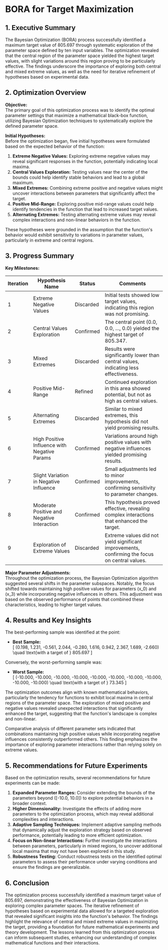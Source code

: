 # BORA for Target Maximization 

## 1. Executive Summary

The Bayesian Optimization (BORA) process successfully identified a maximum target value of 805.697 through systematic exploration of the parameter space defined by ten input variables. The optimization revealed that the central region of the parameter space yielded the highest target values, with slight variations around this region proving to be particularly effective. The findings underscore the importance of exploring both central and mixed extreme values, as well as the need for iterative refinement of hypotheses based on experimental data.

## 2. Optimization Overview

**Objective:**  
The primary goal of this optimization process was to identify the optimal parameter settings that maximize a mathematical black-box function, utilizing Bayesian Optimization techniques to systematically explore the defined parameter space.

**Initial Hypotheses:**  
Before the optimization began, five initial hypotheses were formulated based on the expected behavior of the function:

1. **Extreme Negative Values:** Exploring extreme negative values may reveal significant responses in the function, potentially indicating local maxima.
2. **Central Values Exploration:** Testing values near the center of the bounds could help identify stable behaviors and lead to a global maximum.
3. **Mixed Extremes:** Combining extreme positive and negative values might uncover interactions between parameters that significantly affect the target.
4. **Positive Mid-Range:** Exploring positive mid-range values could help identify tendencies in the function that lead to increased target values.
5. **Alternating Extremes:** Testing alternating extreme values may reveal complex interactions and non-linear behaviors in the function.

These hypotheses were grounded in the assumption that the function's behavior would exhibit sensitivity to variations in parameter values, particularly in extreme and central regions.

## 3. Progress Summary

**Key Milestones:**

| Iteration | Hypothesis Name                               | Status         | Comments                                                                                     |
|-----------|-----------------------------------------------|----------------|----------------------------------------------------------------------------------------------|
| 1         | Extreme Negative Values                       | Discarded      | Initial tests showed low target values, indicating this region was not promising.           |
| 2         | Central Values Exploration                    | Confirmed      | The central point (0.0, 0.0, ..., 0.0) yielded the highest target of 805.347.               |
| 3         | Mixed Extremes                                | Discarded      | Results were significantly lower than central values, indicating less effectiveness.        |
| 4         | Positive Mid-Range                            | Refined        | Continued exploration in this area showed potential, but not as high as central values.     |
| 5         | Alternating Extremes                          | Discarded      | Similar to mixed extremes, this hypothesis did not yield promising results.                  |
| 6         | High Positive Influence with Negative Params  | Confirmed      | Variations around high positive values with negative influences yielded promising results.   |
| 7         | Slight Variation in Negative Influence        | Confirmed      | Small adjustments led to minor improvements, confirming sensitivity to parameter changes.    |
| 8         | Moderate Positive and Negative Interaction     | Confirmed      | This hypothesis proved effective, revealing complex interactions that enhanced the target.   |
| 9         | Exploration of Extreme Values                 | Discarded      | Extreme values did not yield significant improvements, confirming the focus on central values.|

**Major Parameter Adjustments:**  
Throughout the optimization process, the Bayesian Optimization algorithm suggested several shifts in the parameter subspaces. Notably, the focus shifted towards maintaining high positive values for parameters \(x_0\) and \(x_3\) while incorporating negative influences in others. This adjustment was based on the observed performance of points that combined these characteristics, leading to higher target values.

## 4. Results and Key Insights

The best-performing sample was identified at the point:

- **Best Sample:**  
  \[
  (0.198, 1.231, -0.561, 2.044, -0.280, 1.616, 0.942, 2.367, 1.689, -2.660) \quad \text{with a target of } 805.697
  \]

Conversely, the worst-performing sample was:

- **Worst Sample:**  
  \[
  (-10.000, -10.000, -10.000, -10.000, -10.000, -10.000, -10.000, -10.000, -10.000, -10.000) \quad \text{with a target of } 73.345
  \]

The optimization outcomes align with known mathematical behaviors, particularly the tendency for functions to exhibit local maxima in central regions of the parameter space. The exploration of mixed positive and negative values revealed unexpected interactions that significantly enhanced the target, suggesting that the function's landscape is complex and non-linear.

Comparative analysis of different parameter sets indicated that combinations maintaining high positive values while incorporating negative influences consistently outperformed others. This finding emphasizes the importance of exploring parameter interactions rather than relying solely on extreme values.

## 5. Recommendations for Future Experiments

Based on the optimization results, several recommendations for future experiments can be made:

1. **Expanded Parameter Ranges:** Consider extending the bounds of the parameters beyond \([-10.0, 10.0]\) to explore potential behaviors in a broader context.
2. **Higher Dimensionality:** Investigate the effects of adding more parameters to the optimization process, which may reveal additional complexities and interactions.
3. **Adaptive Sampling Techniques:** Implement adaptive sampling methods that dynamically adjust the exploration strategy based on observed performance, potentially leading to more efficient optimization.
4. **Focus on Non-linear Interactions:** Further investigate the interactions between parameters, particularly in mixed regions, to uncover additional local maxima that may not have been explored in this study.
5. **Robustness Testing:** Conduct robustness tests on the identified optimal parameters to assess their performance under varying conditions and ensure the findings are generalizable.

## 6. Conclusion

The optimization process successfully identified a maximum target value of 805.697, demonstrating the effectiveness of Bayesian Optimization in exploring complex parameter spaces. The iterative refinement of hypotheses based on experimental data allowed for a targeted exploration that revealed significant insights into the function's behavior. The findings highlight the relevance of central and mixed extreme values in maximizing the target, providing a foundation for future mathematical experiments and theory development. The lessons learned from this optimization process can inform subsequent studies, enhancing our understanding of complex mathematical functions and their interactions.